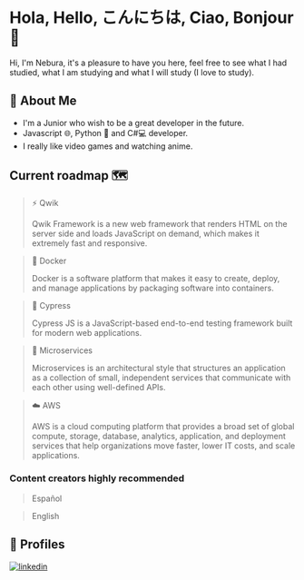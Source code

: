 # Hola, Hello, こんにちは, Ciao, Bonjour 🫡

Hi, I'm Nebura, it's a pleasure to have you here, feel free to see what I had studied, what I am studying and what I will study (I love to study).

## 🚀 About Me
- I'm a Junior who wish to be a great developer in the future.
- Javascript 🌐, Python 🐍 and C#💻 developer.
- I really like video games and watching anime.


## Current roadmap 🗺️

> ⚡️ Qwik
> 
> Qwik Framework is a new web framework that renders HTML on the server side and loads JavaScript on demand, which makes it extremely fast and responsive.

> 🐳 Docker
> 
> Docker is a software platform that makes it easy to create, deploy, and manage applications by packaging software into containers.

> 🧪 Cypress
> 
> Cypress JS is a JavaScript-based end-to-end testing framework built for modern web applications.

> 🔌 Microservices
> 
> Microservices is an architectural style that structures an application as a collection of small, independent services that communicate with each other using well-defined APIs.

> ☁️ AWS
> 
> AWS is a cloud computing platform that provides a broad set of global compute, storage, database, analytics, application, and deployment services that help organizations move faster, lower IT costs, and scale applications.

### Content creators highly recommended 

> Español
> 
>

> English
> 
>



## 🔗 Profiles
[![linkedin](https://img.shields.io/badge/linkedin-0A66C2?style=for-the-badge&logo=linkedin&logoColor=white)](https://www.linkedin.com/in/haablayc)
